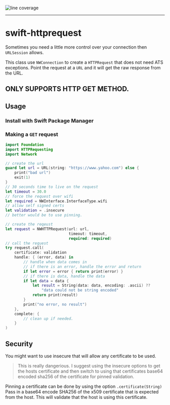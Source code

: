 ![line coverage](https://gist.githubusercontent.com/popmedic/a555f644f50b16b6dd3a04a28af6f293/raw/swift-httprequesting-coverage.svg)

---

# swift-httprequest

Sometimes you need a little more control over your connection then `URLSession` allows.

This class use `NWConnection` to create a `HTTPRequest` that does not need ATS exceptions. 
Point the request at a `URL` and it will get the raw response from the URL.  

## ONLY SUPPORTS HTTP GET METHOD.

## Usage

### Install with Swift Package Manager

### Making a `GET` request

```swift
import Foundation
import HTTPRequesting
import Network

// create the url
guard let url = URL(string: "https://www.yahoo.com") else {
	print("bad url")
	exit(1)
}
// 30 seconds time to live on the request
let timeout = 30.0
// force the request over wifi
let required = NWInterface.InterfaceType.wifi
// allow self signed certs
let validation = .insecure
// better would be to use pinning.

// create the reqeust
let request = NWHTTPRequest(url: url,
                            timeout: timeout,
                            required: required)
// call the request
try request.call(
    certificate: validation
    handle: { (error, data) in
        // handle when data comes in
        // if there is an error, handle the error and return
        if let error = error { return print(error) }
        // if there is data, handle the data
        if let data = data {
            let result = String(data: data, encoding: .ascii) ??
                "data could not be string encoded"
            return print(result)
        }
        print("no error, no result")
    },
    complete: {
        // clean up if needed.
    }
)
```

## Security

You might want to use insecure that will allow any certificate to be used.

> This is really dangerious.  I suggest using the insecure options to get the hosts certificate
and then switch to using that certificates base64 encoded sha256 of the certificate for
pinned validation.

Pinning a certificate can be done by using the option `.certificate(String)`
Pass in a base64 encode SHA256 of the x509 certificate that is expected from the host.
This will validate that the host is using this certificate.
